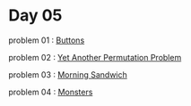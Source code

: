 # Day 05

problem 01 : [ Buttons ](https://codeforces.com/contest/1858/problem/A)

problem 02 : [ Yet Another Permutation Problem ](https://codeforces.com/contest/1858/problem/C)

problem 03 : [ Morning Sandwich ](https://codeforces.com/contest/1849/problem/A)

problem 04 : [ Monsters ](https://codeforces.com/contest/1849/problem/B)


